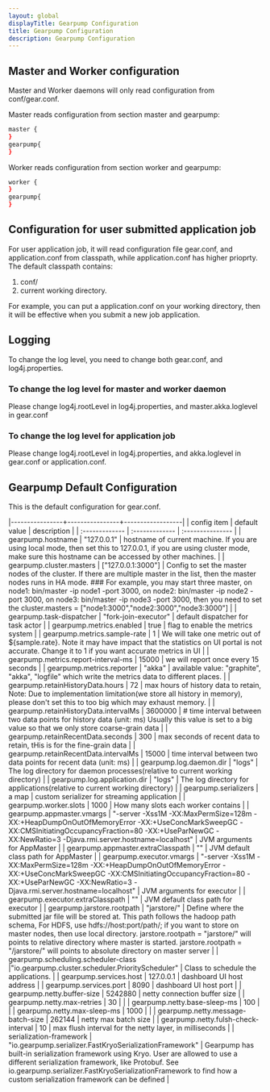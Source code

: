 ```yaml
---
layout: global
displayTitle: Gearpump Configuration
title: Gearpump Configuration
description: Gearpump Configuration
---
```


## Master and Worker configuration

Master and Worker daemons will only read configuration from conf/gear.conf. 

Master reads configuration from section master and gearpump: 
```bash
master {
}
gearpump{
}
```

Worker reads configuration from section worker and gearpump: 
```bash
worker {
}
gearpump{
}
```

## Configuration for user submitted application job

For user application job, it will read configuration file gear.conf, and application.conf from classpath, while application.conf has higher prioprty. 
The default classpath contains:
1. conf/
2. current working directory. 

For example, you can put a application.conf on your working directory, then it will be effective when you submit a new job application.


## Logging

To change the log level, you need to change both gear.conf, and log4j.properties. 

### To change the log level for master and worker daemon

Please change log4j.rootLevel in log4j.properties, and master.akka.loglevel in gear.conf

### To change the log level for application job

Please change log4j.rootLevel in log4j.properties, and akka.loglevel in gear.conf or application.conf.

## Gearpump Default Configuration

This is the default configuration for gear.conf.

|----------------+----------------+------------------|
| config item    | default value  | description      |
| :------------- | :------------- | :--------------- |
| gearpump.hostname | "127.0.0.1" | hostname of current machine. If you are using local mode, then set this to 127.0.0.1, if you are using cluster mode, make sure this hostname can be accessed by other machines. |
| gearpump.cluster.masters | ["127.0.0.1:3000"] | Config to set the master nodes of the cluster. If there are multiple master in the list, then the master nodes runs in HA mode.  ### For example, you may start three master, on node1: bin/master -ip node1 -port 3000, on node2: bin/master -ip node2 -port 3000, on node3: bin/master -ip node3 -port 3000, then you need to set the cluster.masters = ["node1:3000","node2:3000","node3:3000"] |
| gearpump.task-dispatcher | "fork-join-executor" | default dispatcher for task actor |
| gearpump.metrics.enabled | true | flag to enable the metrics system |
| gearpump.metrics.sample-rate | 1 | We will take one metric out of ${sample.rate}. Note it may have impact that the statistics on UI portal is not accurate. Change it to 1 if you want accurate metrics in UI |
| gearpump.metrics.report-interval-ms | 15000 | we will report once every 15 seconds |
| gearpump.metrics.reporter  | "akka" | available value: "graphite", "akka", "logfile" which write the metrics data to different places. |
| gearpump.retainHistoryData.hours | 72 | max hours of history data to retain, Note: Due to implementation limitation(we store all history in memory), please don't set this to too big which may exhaust memory. |
| gearpump.retainHistoryData.intervalMs | 3600000 |  # time interval between two data points for history data (unit: ms) Usually this value is set to a big value so that we only store coarse-grain data |
| gearpump.retainRecentData.seconds | 300 | max seconds of recent data to retain, tHis is for the fine-grain data |
| gearpump.retainRecentData.intervalMs | 15000 | time interval between two data points for recent data (unit: ms) |
| gearpump.log.daemon.dir | "logs" | The log directory for daemon processes(relative to current working directory) |
| gearpump.log.application.dir | "logs" | The log directory for applications(relative to current working directory) |
| gearpump.serializers | a map | custom serializer for streaming application |
| gearpump.worker.slots | 1000 | How many slots each worker contains |
| gearpump.appmaster.vmargs | "-server  -Xss1M -XX:MaxPermSize=128m -XX:+HeapDumpOnOutOfMemoryError -XX:+UseConcMarkSweepGC -XX:CMSInitiatingOccupancyFraction=80 -XX:+UseParNewGC -XX:NewRatio=3 -Djava.rmi.server.hostname=localhost" | JVM arguments for AppMaster |
| gearpump.appmaster.extraClasspath | "" | JVM default class path for AppMaster |
| gearpump.executor.vmargs | "-server -Xss1M -XX:MaxPermSize=128m -XX:+HeapDumpOnOutOfMemoryError -XX:+UseConcMarkSweepGC -XX:CMSInitiatingOccupancyFraction=80 -XX:+UseParNewGC -XX:NewRatio=3  -Djava.rmi.server.hostname=localhost" | JVM arguments for executor |
| gearpump.executor.extraClasspath | "" | JVM default class path for executor |
| gearpump.jarstore.rootpath | "jarstore/" |   Define where the submitted jar file will be stored at. This path follows the hadoop path schema, For HDFS, use hdfs://host:port/path/; if you want to store on master nodes, then use local directory. jarstore.rootpath = "jarstore/" will points to relative directory where master is started. jarstore.rootpath = "/jarstore/" will points to absolute directory on master server |
| gearpump.scheduling.scheduler-class |"io.gearpump.cluster.scheduler.PriorityScheduler" | Class to schedule the applications. |
| gearpump.services.host | 127.0.0.1 | dashboard UI host address |
| gearpump.services.port | 8090 | dashboard UI host port |
| gearpump.netty.buffer-size | 5242880 | netty connection buffer size |
| gearpump.netty.max-retries | 30 | |
| gearpump.netty.base-sleep-ms | 100 | |
| gearpump.netty.max-sleep-ms | 1000 | |
| gearpump.netty.message-batch-size | 262144 | netty max batch size |
| gearpump.netty.fulsh-check-interval | 10 | max flush interval for the netty layer, in milliseconds |
| serialization-framework | "io.gearpump.serializer.FastKryoSerializationFramework" | Gearpump has built-in serialization framework using Kryo. User are allowed to use a different serialization framework, like Protobuf. See io.gearpump.serializer.FastKryoSerializationFramework to find how a custom serialization framework can be defined |
